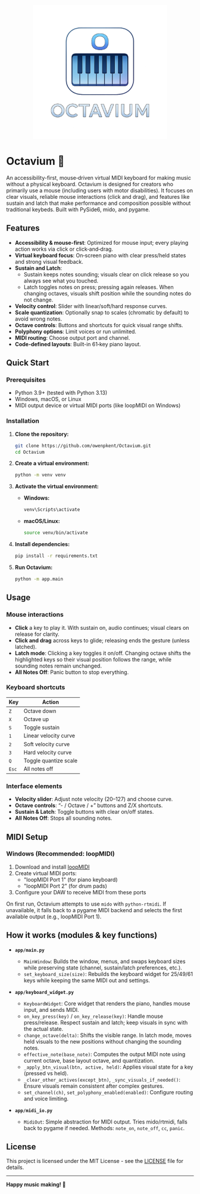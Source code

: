 <p align="center">
  <img src="Octavium%20logo.png" alt="Octavium Logo" width="360" />
</p>

# Octavium 🎹

An accessibility-first, mouse‑driven virtual MIDI keyboard for making music without a physical keyboard. Octavium is designed for creators who primarily use a mouse (including users with motor disabilities). It focuses on clear visuals, reliable mouse interactions (click and drag), and features like sustain and latch that make performance and composition possible without traditional keybeds. Built with PySide6, mido, and pygame.

## Features

- **Accessibility & mouse-first**: Optimized for mouse input; every playing action works via click or click‑and‑drag.
- **Virtual keyboard focus**: On‑screen piano with clear press/held states and strong visual feedback.
- **Sustain and Latch**:
  - Sustain keeps notes sounding; visuals clear on click release so you always see what you touched.
  - Latch toggles notes on press; pressing again releases. When changing octaves, visuals shift position while the sounding notes do not change.
- **Velocity control**: Slider with linear/soft/hard response curves.
- **Scale quantization**: Optionally snap to scales (chromatic by default) to avoid wrong notes.
- **Octave controls**: Buttons and shortcuts for quick visual range shifts.
- **Polyphony options**: Limit voices or run unlimited.
- **MIDI routing**: Choose output port and channel.
- **Code-defined layouts**: Built-in 61‑key piano layout.

## Quick Start

### Prerequisites

- Python 3.9+ (tested with Python 3.13)
- Windows, macOS, or Linux
- MIDI output device or virtual MIDI ports (like loopMIDI on Windows)

### Installation

1. **Clone the repository:**
   ```bash
   git clone https://github.com/owenpkent/Octavium.git
   cd Octavium
   ```

2. **Create a virtual environment:**
   ```bash
   python -m venv venv
   ```

3. **Activate the virtual environment:**
   - **Windows:**
     ```bash
     venv\Scripts\activate
     ```
   - **macOS/Linux:**
     ```bash
     source venv/bin/activate
     ```

4. **Install dependencies:**
   ```bash
   pip install -r requirements.txt
   ```

5. **Run Octavium:**
   ```bash
   python -m app.main
   ```

## Usage

### Mouse interactions

- **Click** a key to play it. With sustain on, audio continues; visual clears on release for clarity.
- **Click and drag** across keys to glide; releasing ends the gesture (unless latched).
- **Latch mode**: Clicking a key toggles it on/off. Changing octave shifts the highlighted keys so their visual position follows the range, while sounding notes remain unchanged.
- **All Notes Off**: Panic button to stop everything.

### Keyboard shortcuts

| Key | Action |
|-----|--------|
| `Z` | Octave down |
| `X` | Octave up |
| `S` | Toggle sustain |
| `1` | Linear velocity curve |
| `2` | Soft velocity curve |
| `3` | Hard velocity curve |
| `Q` | Toggle quantize scale |
| `Esc` | All notes off |

### Interface elements

- **Velocity slider**: Adjust note velocity (20–127) and choose curve.
- **Octave controls**: “- / Octave / +” buttons and Z/X shortcuts.
- **Sustain & Latch**: Toggle buttons with clear on/off states.
- **All Notes Off**: Stops all sounding notes.

## MIDI Setup

### Windows (Recommended: loopMIDI)

1. Download and install [loopMIDI](https://www.tobias-erichsen.de/software/loopmidi.html)
2. Create virtual MIDI ports:
   - "loopMIDI Port 1" (for piano keyboard)
   - "loopMIDI Port 2" (for drum pads)
3. Configure your DAW to receive MIDI from these ports

On first run, Octavium attempts to use `mido` with `python-rtmidi`. If unavailable, it falls back to a pygame MIDI backend and selects the first available output (e.g., loopMIDI Port 1).

## How it works (modules & key functions)

- **`app/main.py`**
  - `MainWindow`: Builds the window, menus, and swaps keyboard sizes while preserving state (channel, sustain/latch preferences, etc.).
  - `set_keyboard_size(size)`: Rebuilds the keyboard widget for 25/49/61 keys while keeping the same MIDI out and settings.

- **`app/keyboard_widget.py`**
  - `KeyboardWidget`: Core widget that renders the piano, handles mouse input, and sends MIDI.
  - `on_key_press(key)` / `on_key_release(key)`: Handle mouse press/release. Respect sustain and latch; keep visuals in sync with the actual state.
  - `change_octave(delta)`: Shifts the visible range. In latch mode, moves held visuals to the new positions without changing the sounding notes.
  - `effective_note(base_note)`: Computes the output MIDI note using current octave, base layout octave, and quantization.
  - `_apply_btn_visual(btn, active, held)`: Applies visual state for a key (pressed vs held).
  - `_clear_other_actives(except_btn)`, `_sync_visuals_if_needed()`: Ensure visuals remain consistent after complex gestures.
  - `set_channel(ch)`, `set_polyphony_enabled(enabled)`: Configure routing and voice limiting.

- **`app/midi_io.py`**
  - `MidiOut`: Simple abstraction for MIDI output. Tries mido/rtmidi, falls back to pygame if needed. Methods: `note_on`, `note_off`, `cc`, `panic`.



## License

This project is licensed under the MIT License - see the [LICENSE](LICENSE) file for details.

---

**Happy music making! 🎵**
